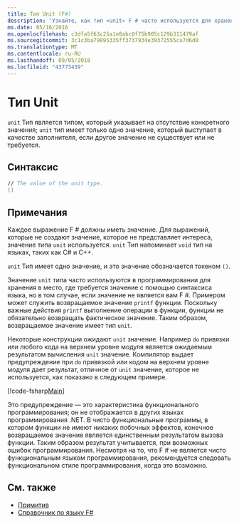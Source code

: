 ```yaml
---
title: Тип Unit (F#)
description: 'Узнайте, как тип «unit» F # часто используется для хранения в место, где требуется значение с помощью синтаксиса языка Если значение не является вам.'
ms.date: 05/16/2016
ms.openlocfilehash: c3dfa5f63c25a1e8abc0f75b905c129b311479af
ms.sourcegitcommit: 3c1c3ba79895335ff3737934e39372555ca7d6d0
ms.translationtype: MT
ms.contentlocale: ru-RU
ms.lasthandoff: 09/05/2018
ms.locfileid: "43773439"
---
```

# <a name="unit-type"></a>Тип Unit

`unit` Тип является типом, который указывает на отсутствие конкретного значения; `unit` тип имеет только одно значение, который выступает в качестве заполнителя, если другое значение не существует или не требуется.

## <a name="syntax"></a>Синтаксис

```fsharp
// The value of the unit type.
()
```

## <a name="remarks"></a>Примечания

Каждое выражение F # должны иметь значение. Для выражений, которые не создают значение, которое не представляет интереса, значение типа `unit` используется. `unit` Тип напоминает `void` тип на языках, таких как C# и C++.

`unit` Тип имеет одно значение, и это значение обозначается токеном `()`.

Значение `unit` типа часто используются в программировании для хранения в место, где требуется значение с помощью синтаксиса языка, но в том случае, если значение не является вам F #. Примером может служить возвращаемое значение `printf` функции. Поскольку важные действия `printf` выполнение операции в функции, функции не обязательно возвращать фактическое значение. Таким образом, возвращаемое значение имеет тип `unit`.

Некоторые конструкции ожидают `unit` значение. Например `do` привязки или любого кода на верхнем уровне модуля является ожидаемым результатом вычисления `unit` значение. Компилятор выдает предупреждение при `do` привязкой или кодом на верхнем уровне модуля дает результат, отличное от `unit` значение, которое не используется, как показано в следующем примере.

[!code-fsharp[Main](../../../samples/snippets/fsharp/lang-ref-1/snippet901.fs)]

Это предупреждение — это характеристика функционального программирования; он не отображается в других языках программирования .NET. В чисто функциональные программы, в котором функции не имеют никаких побочных эффектов, конечное возвращаемое значение является единственным результатом вызова функции. Таким образом результат учитывается, при возможных ошибок программирования. Несмотря на то, что F # не является чисто функциональным языком программирования, рекомендуется следовать функциональном стиле программирования, когда это возможно.

## <a name="see-also"></a>См. также

- [Примитив](primitive-types.md)
- [Справочник по языку F#](index.md)
